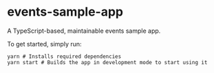 # events-sample-app

A TypeScript-based, maintainable events sample app.

To get started, simply run:
```
yarn # Installs required dependencies
yarn start # Builds the app in development mode to start using it
```
